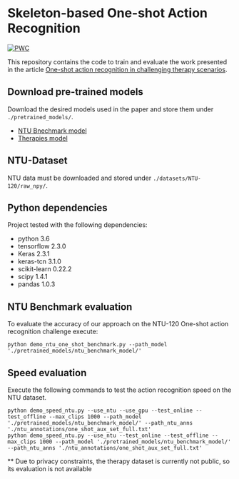 # Skeleton-based One-shot Action Recognition

[![PWC](https://img.shields.io/endpoint.svg?url=https://paperswithcode.com/badge/one-shot-action-recognition-towards-novel/one-shot-3d-action-recognition-on-ntu-rgbd)](https://paperswithcode.com/sota/one-shot-3d-action-recognition-on-ntu-rgbd?p=one-shot-action-recognition-towards-novel)

This repository contains the code to train and evaluate the work presented in the article [One-shot action recognition in challenging therapy scenarios](https://arxiv.org/abs/2102.08997).

## Download pre-trained models

Download the desired models used in the paper and store them under `./pretrained_models/`.

* [NTU Bnechmark model](https://drive.google.com/file/d/18tif1Hj0ayXdnsbMocjDXCbKgWLAPPn7/view?usp=sharing)
* [Therapies model](https://drive.google.com/file/d/1uMO-AMU6D68lTj8z2sn9aQWRb7O7oX0C/view?usp=sharing)


## NTU-Dataset

NTU data must be downloaded and stored under `./datasets/NTU-120/raw_npy/`.


## Python dependencies

Project tested with the following dependencies:

 * python 3.6
 * tensorflow 2.3.0
 * Keras 2.3.1
 * keras-tcn 3.1.0
 * scikit-learn 0.22.2
 * scipy 1.4.1
 * pandas 1.0.3


## NTU Benchmark evaluation

To evaluate the accuracy of our approach on the NTU-120 One-shot action recognition challenge execute:

`python demo_ntu_one_shot_benchmark.py --path_model './pretrained_models/ntu_benchmark_model/'`


## Speed evaluation

Execute the following commands to test the action recognition speed on the NTU dataset.

```
python demo_speed_ntu.py --use_ntu --use_gpu --test_online --test_offline --max_clips 1000 --path_model './pretrained_models/ntu_benchmark_model/' --path_ntu_anns './ntu_annotations/one_shot_aux_set_full.txt' 
python demo_speed_ntu.py --use_ntu --test_online --test_offline --max_clips 1000 --path_model './pretrained_models/ntu_benchmark_model/' --path_ntu_anns './ntu_annotations/one_shot_aux_set_full.txt' 
```




** Due to privacy constraints, the therapy dataset is currently not public, so its evaluation is not available
